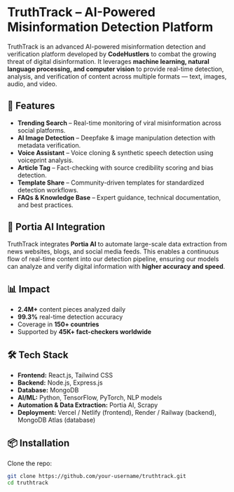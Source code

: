 # TruthTrack – AI-Powered Misinformation Detection Platform  

TruthTrack is an advanced AI-powered misinformation detection and verification platform developed by **CodeHustlers** to combat the growing threat of digital disinformation. It leverages **machine learning, natural language processing, and computer vision** to provide real-time detection, analysis, and verification of content across multiple formats — text, images, audio, and video.  

## 🚀 Features  

- **Trending Search** – Real-time monitoring of viral misinformation across social platforms.  
- **AI Image Detection** – Deepfake & image manipulation detection with metadata verification.  
- **Voice Assistant** – Voice cloning & synthetic speech detection using voiceprint analysis.  
- **Article Tag** – Fact-checking with source credibility scoring and bias detection.  
- **Template Share** – Community-driven templates for standardized detection workflows.  
- **FAQs & Knowledge Base** – Expert guidance, technical documentation, and best practices.  

## 🔗 Portia AI Integration  

TruthTrack integrates **Portia AI** to automate large-scale data extraction from news websites, blogs, and social media feeds. This enables a continuous flow of real-time content into our detection pipeline, ensuring our models can analyze and verify digital information with **higher accuracy and speed**.  

## 📊 Impact  

- **2.4M+** content pieces analyzed daily  
- **99.3%** real-time detection accuracy  
- Coverage in **150+ countries**  
- Supported by **45K+ fact-checkers worldwide**  

## 🛠️ Tech Stack  

- **Frontend:** React.js, Tailwind CSS  
- **Backend:** Node.js, Express.js  
- **Database:** MongoDB  
- **AI/ML:** Python, TensorFlow, PyTorch, NLP models  
- **Automation & Data Extraction:** Portia AI, Scrapy  
- **Deployment:** Vercel / Netlify (frontend), Render / Railway (backend), MongoDB Atlas (database)  

## 📦 Installation  

Clone the repo:  
```bash
git clone https://github.com/your-username/truthtrack.git
cd truthtrack
